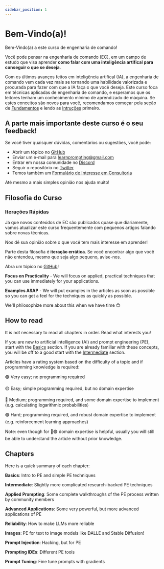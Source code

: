 ```yaml
---
sidebar_position: 1
---
```

# Bem-Vindo(a)!

Bem-Vindo(a) a este curso de engenharia de comando! 

Você pode pensar na engenharia de comando (EC), em um campo de estudo que visa aprender **como falar com uma inteligência artifical para conseguir o que se deseja**. 

Com os últimos avanços feitos em inteligência artifical (IA), a engenharia de comando vem cada vez mais se tornando uma habilidade valorizada e procurada para fazer com que a IA faça o que você deseja.
Este curso foca em técnicas aplicadas de engenharia de comando, e esperamos que os leitores tenham um conhecimento mínimo de aprendizado de máquina. Se estes conceitos são novos para você, recomendamos começar pela seção de [Fundamentos](https://learnprompting.org/pt/docs/category/-basics) e lendo as [Intruções](https://learnprompting.org/pt/docs/basics/intro) primeiro.

## A parte mais importante deste curso é o seu feedback!
Se você tiver quaisquer dúvidas, comentários ou sugestões, você pode:
  - Abrir um tópico no [GitHub](https://github.com/trigaten/Learn_Prompting/issues/new/choose)
  - Enviar um e-mail para [learnprompting@gmail.com](mailto:learnprompting@gmail.com)
  - Entrar em nossa comunidade no [Discord](https://learnprompting.org/discord)
  - Seguir o repositório no [Twitter](https://twitter.com/learn_prompting)
  - Temos também um [Formulário de Interesse em Consultoria](https://learnprompting.org/consulting)

Até mesmo a mais simples opinião nos ajuda muito!

## Filosofia do Curso

### Iterações Rápidas

Já que novos conteúdos de EC são publicados quase que diariamente, vamos atualizar este curso frequentemente com pequenos artigos falando sobre novas técnicas.

Nos dê sua opinião sobre o que você tem mais interesse em aprender!

Parte desta filosofia é **iteração errática**. Se você encontrar algo que você não entendeu, mesmo que seja algo pequeno, avise-nos.

Abra um tópico no [GitHub](https://github.com/trigaten/Learn_Prompting/issues/new/choose)!

**Focus on Practicality** - We will focus on applied, practical techniques that you can use immediately for your applications.

**Examples ASAP** - We will put examples in the articles as soon as possible so you can get a feel for the techniques as quickly as possible.

We'll philosophize more about this when we have time 😊

## How to read

It is not necessary to read all chapters in order. Read what interests you!

If you are new to artificial intelligence (AI) and prompt engineering (PE), start with the [Basics](https://learnprompting.org/docs/category/-basics) section. If you are already familiar with these concepts, you will be off to a good start with the [Intermediate](https://learnprompting.org/docs/category/%EF%B8%8F-intermediate) section.  

Articles have a rating system based on the difficulty of a topic and if programming knowledge is required:

🟢 Very easy; no programming required

🟡 Easy; simple programming required, but no domain expertise

🔴 Medium; programming required, and some domain expertise to implement (e.g. calculating logarithmic probabilities)

🟣 Hard; programming required, and robust domain expertise to implement (e.g. reinforcement learning approaches)

Note: even though for 🔴🟣 domain expertise is helpful, usually you will still be able to understand the article without prior knowledge.

## Chapters

Here is a quick summary of each chapter:

**Basics**: Intro to PE and simple PE techniques

**Intermediate**: Slightly more complicated research-backed PE techniques

**Applied Prompting**: Some complete walkthroughs of the PE process written by community members

**Advanced Applications**: Some very powerful, but more advanced applications of PE

**Reliability**: How to make LLMs more reliable

**Images**: PE for text to image models like DALLE and Stable Diffusion!

**Prompt Injection**: Hacking, but for PE

**Prompting IDEs**: Different PE tools

**Prompt Tuning**: Fine tune prompts with gradients
